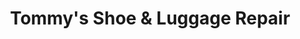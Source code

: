 ---
title: "Tommy's Shoe & Luggage Repair"
url: /bayside/tommys-shoe-und-luggage-repair/
shop: Schuhe
---